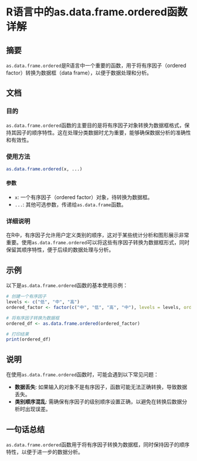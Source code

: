 <!--
Meta Description: # R语言中的as.data.frame.ordered函数详解 ## 摘要 `as.data.frame.ordered`是R语言中一个重要的函数，用于将有序因子（ordered factor）转换为数据框（data frame），以便于数据处理和分析。 ## 文档 ### 目的 `as.data...
Meta Keywords: data, frame, ordered, factor, levels
-->

# R语言中的as.data.frame.ordered函数详解

## 摘要
`as.data.frame.ordered`是R语言中一个重要的函数，用于将有序因子（ordered factor）转换为数据框（data frame），以便于数据处理和分析。

## 文档
### 目的
`as.data.frame.ordered`函数的主要目的是将有序因子对象转换为数据框格式，保持其因子的顺序特性。这在处理分类数据时尤为重要，能够确保数据分析的准确性和有效性。

### 使用方法
```R
as.data.frame.ordered(x, ...)
```

#### 参数
- `x`: 一个有序因子（ordered factor）对象，待转换为数据框。
- `...`: 其他可选参数，传递给`as.data.frame`函数。

### 详细说明
在R中，有序因子允许用户定义类别的顺序，这对于某些统计分析和图形展示非常重要。使用`as.data.frame.ordered`可以将这些有序因子转换为数据框形式，同时保留其顺序特性，便于后续的数据处理与分析。

## 示例
以下是`as.data.frame.ordered`函数的基本使用示例：

```R
# 创建一个有序因子
levels <- c("低", "中", "高")
ordered_factor <- factor(c("中", "低", "高", "中"), levels = levels, ordered = TRUE)

# 将有序因子转换为数据框
ordered_df <- as.data.frame.ordered(ordered_factor)

# 打印结果
print(ordered_df)
```

## 说明
在使用`as.data.frame.ordered`函数时，可能会遇到以下常见问题：
- **数据丢失**: 如果输入的对象不是有序因子，函数可能无法正确转换，导致数据丢失。
- **类别顺序混乱**: 需确保有序因子的级别顺序设置正确，以避免在转换后数据分析时出现误差。

## 一句话总结
`as.data.frame.ordered`函数用于将有序因子转换为数据框，同时保持因子的顺序特性，以便于进一步的数据分析。